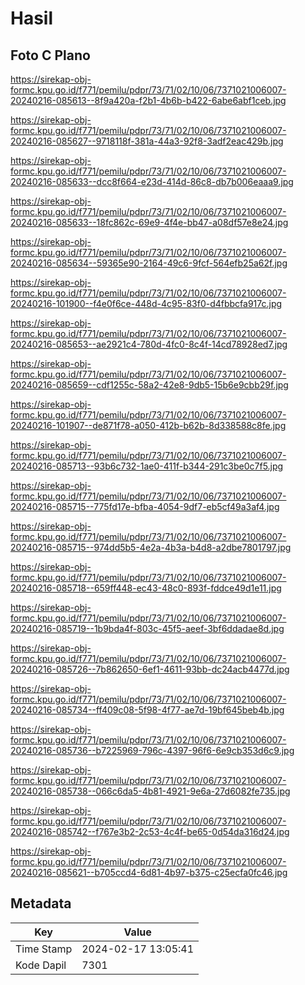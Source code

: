 # Hasil

## Foto C Plano

https://sirekap-obj-formc.kpu.go.id/f771/pemilu/pdpr/73/71/02/10/06/7371021006007-20240216-085613--8f9a420a-f2b1-4b6b-b422-6abe6abf1ceb.jpg

https://sirekap-obj-formc.kpu.go.id/f771/pemilu/pdpr/73/71/02/10/06/7371021006007-20240216-085627--9718118f-381a-44a3-92f8-3adf2eac429b.jpg

https://sirekap-obj-formc.kpu.go.id/f771/pemilu/pdpr/73/71/02/10/06/7371021006007-20240216-085633--dcc8f664-e23d-414d-86c8-db7b006eaaa9.jpg

https://sirekap-obj-formc.kpu.go.id/f771/pemilu/pdpr/73/71/02/10/06/7371021006007-20240216-085633--18fc862c-69e9-4f4e-bb47-a08df57e8e24.jpg

https://sirekap-obj-formc.kpu.go.id/f771/pemilu/pdpr/73/71/02/10/06/7371021006007-20240216-085634--59365e90-2164-49c6-9fcf-564efb25a62f.jpg

https://sirekap-obj-formc.kpu.go.id/f771/pemilu/pdpr/73/71/02/10/06/7371021006007-20240216-101900--f4e0f6ce-448d-4c95-83f0-d4fbbcfa917c.jpg

https://sirekap-obj-formc.kpu.go.id/f771/pemilu/pdpr/73/71/02/10/06/7371021006007-20240216-085653--ae2921c4-780d-4fc0-8c4f-14cd78928ed7.jpg

https://sirekap-obj-formc.kpu.go.id/f771/pemilu/pdpr/73/71/02/10/06/7371021006007-20240216-085659--cdf1255c-58a2-42e8-9db5-15b6e9cbb29f.jpg

https://sirekap-obj-formc.kpu.go.id/f771/pemilu/pdpr/73/71/02/10/06/7371021006007-20240216-101907--de871f78-a050-412b-b62b-8d338588c8fe.jpg

https://sirekap-obj-formc.kpu.go.id/f771/pemilu/pdpr/73/71/02/10/06/7371021006007-20240216-085713--93b6c732-1ae0-411f-b344-291c3be0c7f5.jpg

https://sirekap-obj-formc.kpu.go.id/f771/pemilu/pdpr/73/71/02/10/06/7371021006007-20240216-085715--775fd17e-bfba-4054-9df7-eb5cf49a3af4.jpg

https://sirekap-obj-formc.kpu.go.id/f771/pemilu/pdpr/73/71/02/10/06/7371021006007-20240216-085715--974dd5b5-4e2a-4b3a-b4d8-a2dbe7801797.jpg

https://sirekap-obj-formc.kpu.go.id/f771/pemilu/pdpr/73/71/02/10/06/7371021006007-20240216-085718--659ff448-ec43-48c0-893f-fddce49d1e11.jpg

https://sirekap-obj-formc.kpu.go.id/f771/pemilu/pdpr/73/71/02/10/06/7371021006007-20240216-085719--1b9bda4f-803c-45f5-aeef-3bf6ddadae8d.jpg

https://sirekap-obj-formc.kpu.go.id/f771/pemilu/pdpr/73/71/02/10/06/7371021006007-20240216-085726--7b862650-6ef1-4611-93bb-dc24acb4477d.jpg

https://sirekap-obj-formc.kpu.go.id/f771/pemilu/pdpr/73/71/02/10/06/7371021006007-20240216-085734--ff409c08-5f98-4f77-ae7d-19bf645beb4b.jpg

https://sirekap-obj-formc.kpu.go.id/f771/pemilu/pdpr/73/71/02/10/06/7371021006007-20240216-085736--b7225969-796c-4397-96f6-6e9cb353d6c9.jpg

https://sirekap-obj-formc.kpu.go.id/f771/pemilu/pdpr/73/71/02/10/06/7371021006007-20240216-085738--066c6da5-4b81-4921-9e6a-27d6082fe735.jpg

https://sirekap-obj-formc.kpu.go.id/f771/pemilu/pdpr/73/71/02/10/06/7371021006007-20240216-085742--f767e3b2-2c53-4c4f-be65-0d54da316d24.jpg

https://sirekap-obj-formc.kpu.go.id/f771/pemilu/pdpr/73/71/02/10/06/7371021006007-20240216-085621--b705ccd4-6d81-4b97-b375-c25ecfa0fc46.jpg


## Metadata

| Key        | Value               |
| ---------- | ------------------- |
| Time Stamp | 2024-02-17 13:05:41 |
| Kode Dapil | 7301                |



